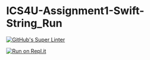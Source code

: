 # ICS4U-Assignment1-Swift-String_Run
[![GitHub's Super Linter](https://github.com/Sean-McLeod/ICS4U-Assignment1-Swift-String_Run/workflows/GitHub's%20Super%20Linter/badge.svg)](https://github.com/Sean-McLeod/ICS4U-Assignment1-Swift-String_Run/actions)

[![Run on Repl.it](https://repl.it/badge/github/Sean-McLeod/ICS4U-Assignment1-Swift-String_Run)](https://repl.it/github/ICS4U-Assignment1-Swift-String_Run)
